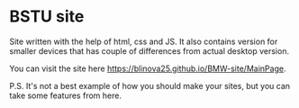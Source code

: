 # BSTU site

Site written with the help of html, css and JS. It also contains version for smaller devices that has couple of differences from actual desktop version.

You can visit the site here https://blinova25.github.io/BMW-site/MainPage.

P.S. It's not a best example of how you should make your sites, but you can take some features from here.
